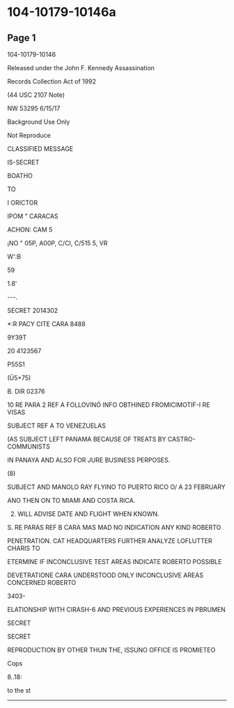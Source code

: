 # 104-10179-10146a

## Page 1

104-10179-10146

Released under the John F. Kennedy Assassination

Records Collection Act of 1992

(44 USC 2107 Note)

NW 53295 6/15/17

Background Use Only

Not Reproduce

CLASSIFIED MESSAGE

IS-SECRET

BOATHO

TO

I ORICTOR

IPOM " CARACAS

ACHON: CAM 5

¡NO " 05P, A00P, C/CI, C/515 5, VR

W':B

59

1.8'

---.

SECRET 2014302

*:R PACY CITE CARA 8488

9Y39T

20 4123567

P55S1

(Ü5+75)

B. DIR 02376

10 RE PARA 2 REF A FOLLOVINÓ INFO OBTHINED FROMICIMOTIF-I RE VISAS

SUBJECT REF A TO VENEZUELAS

(AS SUBJECT LEFT PANAMA BECAUSE OF TREATS BY CASTRO-COMMUNISTS

IN PANAYA AND ALSO FOR JURE BUSINESS PERPOSES.

(8)

SUBJECT AND MANOLO RAY FLYINO TO PUERTO RICO O/ A 23 FEBRUARY

ANO THEN ON TO MIAMI AND COSTA RICA.

2. WILL ADVISE DATE AND FLIGHT WHEN KNOWN.

S. RE PARAS REF B CARA MAS MAD NO INDICATION ANY KIND ROBERTO

PENETRATION. CAT HEADQUARTERS FURTHER ANALYZE LOFLUTTER CHARIS TO

ETERMINE IF INCONCLUSIVE TEST AREAS INDICATE ROBERTO POSSIBLE

DEVETRATIONE CARA UNDERSTOOD ONLY INCONCLUSIVE AREAS CONCERNED ROBERTO

3403-

ELATIONSHIP WITH CIRASH-6 AND PREVIOUS EXPERIENCES IN PBRUMEN

SECRET

SECRET

REPRODUCTION BY OTHER THUN THE, ISSUNO OFFICE IS PROMIETEO

Cops

8..18:

to the st

---

